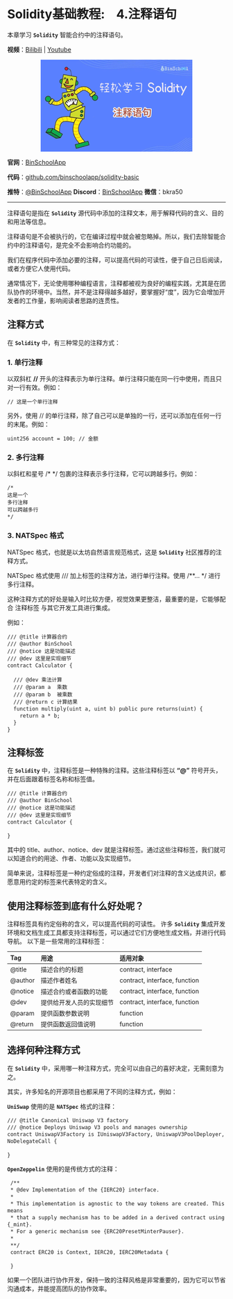 # Solidity基础教程:&nbsp;&nbsp;&nbsp;&nbsp;4.注释语句 

本章学习 **`Solidity`** 智能合约中的注释语句。

**视频**：[Bilibili](https://#)  |  [Youtube](https://#)
<p align="center"><img src="./img/solidity-basic-v4.png" align="middle" /></p>

**官网**：[BinSchoolApp](https://binschool.app)

**代码**：[github.com/binschoolapp/solidity-basic](https://github.com/binschoolapp/solidity-basic)

**推特**：[@BinSchoolApp](https://twitter.com/BinSchoolApp)    **Discord**：[BinSchoolApp](https://discord.gg/PB2YEvggWq)   **微信**：bkra50 

-----
注释语句是指在 **`Solidity`** 源代码中添加的注释文本，用于解释代码的含义、目的和用法等信息。

注释语句是不会被执行的，它在编译过程中就会被忽略掉。所以，我们去除智能合约中的注释语句，是完全不会影响合约功能的。

我们在程序代码中添加必要的注释，可以提高代码的可读性，便于自己日后阅读，或者方便它人使用代码。

通常情况下，无论使用哪种编程语言，注释都被视为良好的编程实践，尤其是在团队协作的环境中。当然，并不是注释得越多越好，要掌握好“度”，因为它会增加开发者的工作量，影响阅读者思路的连贯性。

## 注释方式

在 **`Solidity`** 中，有三种常见的注释方式：

### 1. 单行注释

以双斜杠 **//** 开头的注释表示为单行注释。单行注释只能在同一行中使用，而且只对一行有效。例如：

```solidity
// 这是一个单行注释
```

另外，使用 // 的单行注释，除了自己可以是单独的一行，还可以添加在任何一行的末尾。例如：

```solidity
uint256 account = 100; // 金额
```

### 2. 多行注释

以斜杠和星号 /* */ 包裹的注释表示多行注释，它可以跨越多行。例如：

```solidity
/*
这是一个
多行注释
可以跨越多行
*/
```

### 3. NATSpec 格式

NATSpec 格式，也就是以太坊自然语言规范格式，这是 **`Solidity`** 社区推荐的注释方式。

NATSpec 格式使用 /// 加上标签的注释方法，进行单行注释。使用 /**... */ 进行多行注释。

这种注释方式的好处是输入时比较方便，视觉效果更整洁，最重要的是，它能够配合 注释标签 与其它开发工具进行集成。

例如：

```solidity
/// @title 计算器合约
/// @author BinSchool
/// @notice 这是功能描述
/// @dev 这里是实现细节
contract Calculator {

  /// @dev 乘法计算
  /// @param a  乘数
  /// @param b  被乘数
  /// @return c 计算结果
  function multiply(uint a, uint b) public pure returns(uint) {
    return a * b; 
  } 
}
```

## 注释标签

在 **`Solidity`** 中，注释标签是一种特殊的注释。这些注释标签以 **“@”** 符号开头，并在后面跟着标签名称和标签值。

```solidity
/// @title 计算器合约
/// @author BinSchool
/// @notice 这是功能描述
/// @dev 这里是实现细节
contract Calculator {

}
```

其中的 title、author、notice、dev 就是注释标签。通过这些注释标签，我们就可以知道合约的用途、作者、功能以及实现细节。

简单来说，注释标签是一种约定俗成的注释，开发者们对注释的含义达成共识，都愿意用约定的标签来代表特定的含义。

## 使用注释标签到底有什么好处呢？

注释标签具有约定俗称的含义，可以提高代码的可读性。
许多 **`Solidity`** 集成开发环境和文档生成工具都支持注释标签，可以通过它们方便地生成文档，并进行代码导航。
以下是一些常用的注释标签：

| Tag	| 用途 | 适用对象|
|:----|:-----|:------|
| @title|	描述合约的标题|	contract, interface|
| @author| 描述作者姓名|	contract, interface, function|
| @notice| 描述合约或者函数的功能|	contract, interface, function|
| @dev|	提供给开发人员的实现细节|	contract, interface, function|
| @param|	提供函数参数说明|	function|
| @return| 提供函数返回值说明|	function|

## 选择何种注释方式

在 **`Solidity`** 中，采用哪一种注释方式，完全可以由自己的喜好决定，无需刻意为之。

其实，许多知名的开源项目也都采用了不同的注释方式，例如：

**`UniSwap`** 使用的是 **`NATSpec`** 格式的注释：

```solidity
/// @title Canonical Uniswap V3 factory
/// @notice Deploys Uniswap V3 pools and manages ownership
contract UniswapV3Factory is IUniswapV3Factory, UniswapV3PoolDeployer, NoDelegateCall {

}
```

**`OpenZeppelin`** 使用的是传统方式的注释：

```solidity
 /**
 * @dev Implementation of the {IERC20} interface.
 *
 * This implementation is agnostic to the way tokens are created. This means
 * that a supply mechanism has to be added in a derived contract using {_mint}. 
 * For a generic mechanism see {ERC20PresetMinterPauser}.
 *
 **/
 contract ERC20 is Context, IERC20, IERC20Metadata {

 }
```

如果一个团队进行协作开发，保持一致的注释风格是非常重要的，因为它可以节省沟通成本，并能提高团队的协作效率。
